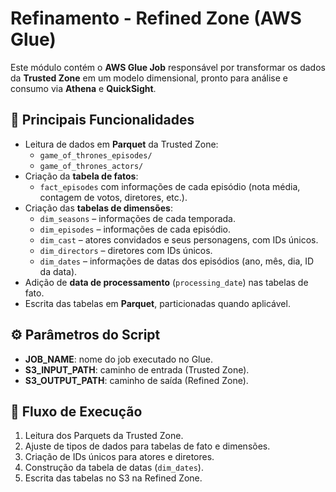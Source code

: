 # Refinamento - Refined Zone (AWS Glue)

Este módulo contém o **AWS Glue Job** responsável por transformar os dados da **Trusted Zone** em um modelo dimensional, pronto para análise e consumo via **Athena** e **QuickSight**.

## 🔑 Principais Funcionalidades
- Leitura de dados em **Parquet** da Trusted Zone:
  - `game_of_thrones_episodes/`
  - `game_of_thrones_actors/`
- Criação da **tabela de fatos**:
  - `fact_episodes` com informações de cada episódio (nota média, contagem de votos, diretores, etc.).
- Criação das **tabelas de dimensões**:
  - `dim_seasons` – informações de cada temporada.  
  - `dim_episodes` – informações de cada episódio.  
  - `dim_cast` – atores convidados e seus personagens, com IDs únicos.  
  - `dim_directors` – diretores com IDs únicos.  
  - `dim_dates` – informações de datas dos episódios (ano, mês, dia, ID da data).
- Adição de **data de processamento** (`processing_date`) nas tabelas de fato.
- Escrita das tabelas em **Parquet**, particionadas quando aplicável.

## ⚙️ Parâmetros do Script
- **JOB_NAME**: nome do job executado no Glue.  
- **S3_INPUT_PATH**: caminho de entrada (Trusted Zone).  
- **S3_OUTPUT_PATH**: caminho de saída (Refined Zone).  

## 🚀 Fluxo de Execução
1. Leitura dos Parquets da Trusted Zone.  
2. Ajuste de tipos de dados para tabelas de fato e dimensões.  
3. Criação de IDs únicos para atores e diretores.  
4. Construção da tabela de datas (`dim_dates`).  
5. Escrita das tabelas no S3 na Refined Zone.  
